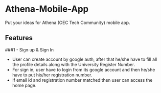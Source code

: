 # Athena-Mobile-App
Put your ideas for Athena (OEC Tech Community) mobile app.

## Features
###1 - Sign up & Sign In
- User can create account by google auth, after that he/she have to fill all the profile details along with the University Register Number.
- For sign in, user have to login from its google account and then he/she have to put his/her registration number.
- If email id and registration number matched then user can access the home page.
    
